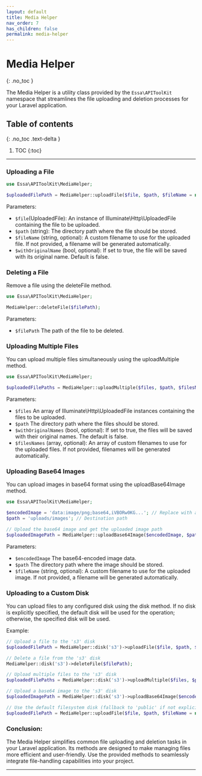 ```yaml
---
layout: default
title: Media Helper
nav_order: 7
has_children: false
permalink: media-helper
---
```


# Media Helper
{: .no_toc }

The Media Helper is a utility class provided by the `Essa\APIToolKit` namespace that streamlines the file uploading and deletion processes for your Laravel application.

## Table of contents
{: .no_toc .text-delta }

1. TOC
{:toc}

---

### Uploading a File

```php
use Essa\APIToolKit\MediaHelper;

$uploadedFilePath = MediaHelper::uploadFile($file, $path, $fileName = null, $withOriginalName = false);
```
Parameters:
- `$file`(UploadedFile):  An instance of Illuminate\Http\UploadedFile containing the file to be uploaded.
- `$path` (string): The directory path where the file should be stored.
- `$fileName` (string, optional): A custom filename to use for the uploaded file. If not provided, a filename will be generated automatically.
- `$withOriginalName` (bool, optional): If set to true, the file will be saved with its original name. Default is false.
  
### Deleting a File
Remove a file using the deleteFile method.
```php
use Essa\APIToolKit\MediaHelper;

MediaHelper::deleteFile($filePath);
```
Parameters:
- `$filePath` The path of the file to be deleted.
  
### Uploading Multiple Files
You can upload multiple files simultaneously using the uploadMultiple method.
```php
use Essa\APIToolKit\MediaHelper;

$uploadedFilePaths = MediaHelper::uploadMultiple($files, $path, $filesNames = null, $withOriginalNames = false);
```
Parameters:

- `$files` An array of Illuminate\Http\UploadedFile instances containing the files to be uploaded.
- `$path` The directory path where the files should be stored.
- `$withOriginalNames` (bool, optional): If set to true, the files will be saved with their original names. The default is false.
- `$filesNames` (array, optional): An array of custom filenames to use for the uploaded files. If not provided, filenames will be generated automatically.
  
### Uploading Base64 Images
You can upload images in base64 format using the uploadBase64Image method.
```php
use Essa\APIToolKit\MediaHelper;

$encodedImage = 'data:image/png;base64,iVBORw0KG...'; // Replace with actual base64 image data
$path = 'uploads/images'; // Destination path

// Upload the base64 image and get the uploaded image path
$uploadedImagePath = MediaHelper::uploadBase64Image($encodedImage, $path, $fileName = null);
```
Parameters:
- `$encodedImage` The base64-encoded image data.
- `$path` The directory path where the image should be stored.
- `$fileName` (string, optional): A custom filename to use for the uploaded image. If not provided, a filename will be generated automatically.
  
### Uploading to a Custom Disk
You can upload files to any configured disk using the disk method. If no disk is explicitly specified, the default disk will be used for the operation; otherwise, the specified disk will be used.

Example:

```php
// Upload a file to the 's3' disk
$uploadedFilePath = MediaHelper::disk('s3')->uploadFile($file, $path, $fileName = null, $withOriginalName = false);

// Delete a file from the 's3' disk
MediaHelper::disk('s3')->deleteFile($filePath);

// Upload multiple files to the 's3' disk
$uploadedFilePaths = MediaHelper::disk('s3')->uploadMultiple($files, $path, $filesNames = null, $withOriginalNames = false);

// Upload a base64 image to the 's3' disk
$uploadedImagePath = MediaHelper::disk('s3')->uploadBase64Image($encodedImage, $path, $fileName = null);

// Use the default filesystem disk (fallback to 'public' if not explicitly configured)
$uploadedFilePath = MediaHelper::uploadFile($file, $path, $fileName = null, $withOriginalName = false);

```
  
### Conclusion:
The Media Helper simplifies common file uploading and deletion tasks in your Laravel application. Its methods are designed to make managing files more efficient and user-friendly. Use the provided methods to seamlessly integrate file-handling capabilities into your project.

----
